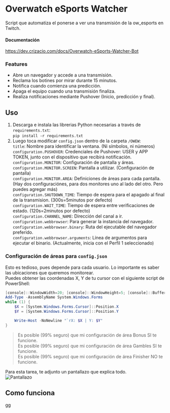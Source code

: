 # Overwatch eSports Watcher
Script que automatiza el ponerse a ver una transmisión de la ow_esports en Twitch.  
  
#### Documentación
https://dev.crizacio.com/docs/Overwatch-eSports-Watcher-Bot  
  
### Features
 - Abre un navegador y accede a una transmisión.  
 - Reclama los botines por mirar durante 15 minutos.  
 - Notifica cuando comienza una predicción.  
 - Apaga el equipo cuando una transmisión finaliza.  
 - Realiza notificaciones mediante Pushover (Inicio, predicción y final).  
  
## Uso
 1. Descarga e instala las librerias Python necesarias a través de `requirements.txt`:  
        `pip install -r requirements.txt`  
 2. Luego toca modificar `config.json` dentro de la carpeta `/OWEW`:  
        `title`: Nombre para identificar la ventana. (Ni símbolos, ni números)  
        `configuration.PUSHOVER`: Credenciales de Pushover: USER y APP TOKEN, junto con el dispositivo que recibirá notificación.  
        `configuration.MONITOR`: Configuración de pantalla y áreas.  
        `configuration.MONITOR.SCREEN`: Pantalla a utilizar. (Configuración de pantalla)  
        `configuration.MONITOR.AREA`: Definiciones de áreas para cada pantalla. (Hay dos configuraciónes, para dos monitores uno al lado del otro. Pero puedes agregar más)  
        `configuration.SHUTDOWN_TIME`: Tiempo de espera para el apagado al final de la transmision. (300s=5minutos por defecto)  
        `configuration.WAIT_TIME`: Tiempo de espera entre verificaciones de estado. (120s=2minutos por defecto)  
        `configuration.CHANNEL_NAME`: Dirección del canal a ir.  
        `configuration.webbrowser`: Para generar la instancia del navegador.  
        `configuration.webbrowser.binary`: Ruta del ejecutable del navegador preferido.  
        `configuration.webbrowser.arguments`: Línea de argumentos para ejecutar el binario. (Actualmente, inicia con el Perfil 1 seleccionado)  

### Configuración de áreas para `config.json`
Esto es tedioso, pues depende para cada usuario. Lo importante es saber las ubicaciones que queremos monitorear.  
Puedes obtener las coordenadas X, Y de tu cursor con el siguiente script de PowerShell:
```powershell
[console]::WindowWidth=20; [console]::WindowHeight=5; [console]::BufferWidth=[console]::WindowWidth;
Add-Type -AssemblyName System.Windows.Forms
while (1) {
    $X = [System.Windows.Forms.Cursor]::Position.X
    $Y = [System.Windows.Forms.Cursor]::Position.Y

    Write-Host -NoNewline "`rX: $X | Y: $Y"
}
```
> Es posible (99% seguro) que mi configuración de área Bonus SI te funcione.  
> Es posible (99% seguro) que mi configuración de área Gambles SI te funcione.  
> Es posible (99% seguro) que mi configuración de área Finisher NO te funcione.  
  
Para esta tarea, te adjunto un pantallazo que explica todo.  
![Pantallazo](https://dev.crizacio.com/docs/assets/images/OWES-main-screenshot.png)  
  
## Como funciona
gg
